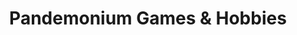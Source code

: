 ---
title: "Pandemonium Games & Hobbies"
url: /garden-city/pandemonium-games-und-hobbies/
shop: Spiele
---